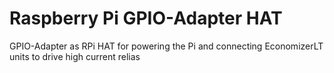 # Raspberry Pi GPIO-Adapter HAT
GPIO-Adapter as RPi HAT for powering the Pi and connecting EconomizerLT units to drive high current relias 